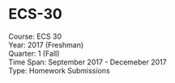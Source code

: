 # ECS-30
Course: ECS 30  <br />
Year: 2017 (Freshman)<br />
Quarter: 1 (Fall)<br />
Time Span: September 2017 - Decemeber 2017 <br />
Type: Homework Submissions

